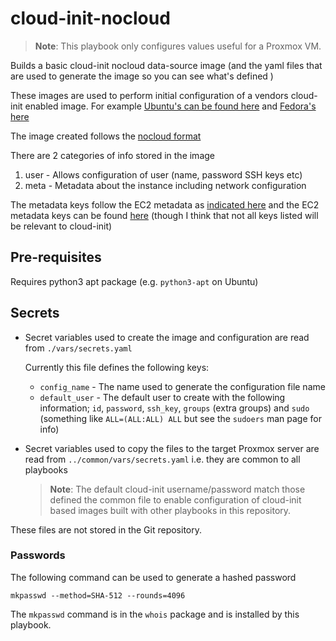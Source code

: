 # cloud-init-nocloud

> **Note**: This playbook only configures values useful for a Proxmox VM.

Builds a basic cloud-init nocloud data-source image (and the yaml files that
are used to generate the image so you can see what's defined )

These images are used to perform initial configuration of a vendors cloud-init
enabled image. For example
[Ubuntu's can be found here](https://cloud-images.ubuntu.com/) and
[Fedora's here](https://alt.fedoraproject.org/cloud/)

The image created follows the
[nocloud format ](https://cloudinit.readthedocs.io/en/latest/topics/datasources/nocloud.html)

There are 2 categories of info stored in the image

1. user - Allows configuration of user (name, password SSH keys etc)
2. meta - Metadata about the instance including network configuration

The metadata keys follow the EC2 metadata as [indicated here](https://cloudinit.readthedocs.io/en/latest/topics/datasources/nocloud.html#:~:text=Basically%2C%20user-data%20is%20simply%20user-data%20and%20meta-data%20is%20a%20yaml%20formatted%20file%20representing%20what%20you%E2%80%99d%20find%20in%20the%20EC2%20metadata%20service.)
and the EC2 metadata keys can be found [here](https://docs.aws.amazon.com/AWSEC2/latest/UserGuide/instancedata-data-categories.html)
(though I think that not all keys listed will be relevant to cloud-init)

## Pre-requisites

Requires python3 apt package (e.g. `python3-apt` on Ubuntu)

## Secrets

* Secret variables used to create the image and configuration are read
  from `./vars/secrets.yaml`

  Currently this file defines the following keys:

  * `config_name` - The name used to generate the configuration file name
  * `default_user` - The default user to create with the following information;
    `id`, `password`, `ssh_key`, `groups` (extra groups) and
    `sudo` (something like `ALL=(ALL:ALL) ALL`
    but see the `sudoers` man page for info)

* Secret variables used to copy the files to the target Proxmox server are
  read from `../common/vars/secrets.yaml` i.e. they are common to all
  playbooks

  > **Note**: The default cloud-init username/password match those defined the common file to enable configuration
    of cloud-init based images built with other playbooks in this repository.

These files are not stored in the Git repository.

### Passwords

The following command can be used to generate a hashed password

```
mkpasswd --method=SHA-512 --rounds=4096
```

The `mkpasswd` command is in the `whois` package and is installed by this playbook.
